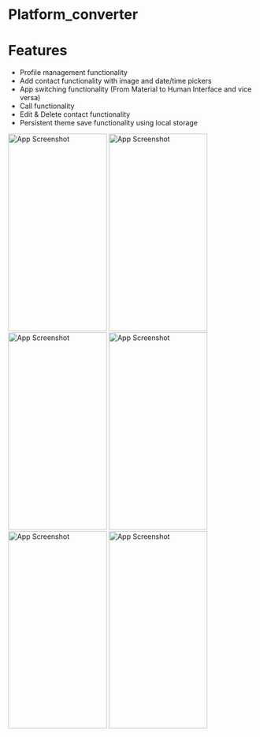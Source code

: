 # Platform_converter

# Features
- Profile management functionality
- Add contact functionality with image and date/time pickers
- App switching functionality (From Material to Human Interface and vice versa)
- Call functionality
- Edit & Delete contact functionality
- Persistent theme save functionality using local storage

<img src="https://github.com/user-attachments/assets/7dffcf28-f832-4f7e-b925-469af8d8c6da" alt="App Screenshot" width="200" height="400"/>

<img src="https://github.com/user-attachments/assets/f79c6852-29a5-45e8-a2c3-ad5fb01f0dc5" alt="App Screenshot" width="200" height="400"/>
<img src="https://github.com/user-attachments/assets/17a746ee-9f6f-4537-afec-93b878c5a441" alt="App Screenshot" width="200" height="400"/>
<img src="https://github.com/user-attachments/assets/6f7c0651-917d-4283-9d79-308367b1f754" alt="App Screenshot" width="200" height="400"/>
<img src="https://github.com/user-attachments/assets/3bd33642-aff4-479b-8c9e-2edc42267085" alt="App Screenshot" width="200" height="400"/>
<img src="https://github.com/user-attachments/assets/79c14d38-2424-4e09-9726-05d4f013a2a0" alt="App Screenshot" width="200" height="400"/>
